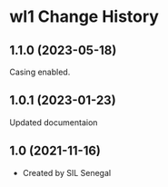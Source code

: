 wl1 Change History
====================

1.1.0 (2023-05-18)
----------------
Casing enabled.

1.0.1 (2023-01-23)
----------------
Updated documentaion

1.0 (2021-11-16)
----------------
* Created by SIL Senegal
